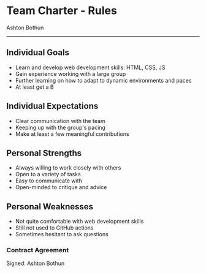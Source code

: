 # Team Charter - Rules

Ashton Bothun

--- 

## Individual Goals

- Learn and develop web development skills: HTML, CSS, JS
- Gain experience working with a large group
- Further learning on how to adapt to dynamic environments and paces
- At least get a B

## Individual Expectations 

- Clear communication with the team
- Keeping up with the group's pacing
- Make at least a few meaningful contributions

## Personal Strengths 

- Always willing to work closely with others
- Open to a variety of tasks
- Easy to communicate with
- Open-minded to critique and advice

## Personal Weaknesses

- Not quite comfortable with web development skills
- Still not used to GitHub actions
- Sometimes hesitant to ask questions

### Contract Agreement

Signed: Ashton Bothun
